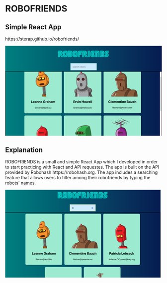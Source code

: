 <h1>ROBOFRIENDS</h1>
<h2>Simple React App</h2>
https://sterap.github.io/robofriends/

![alt text](src/Media/image_preview.png)

<h2>Explanation</h2>
ROBOFRIENDS is a small and simple React App which I developed in order to start practicing with React and API requestes. The app is built on the API provided by Robohash https://robohash.org. 
The app includes a searching feature that allows users to filter among their robofriends by typing the robots' names. 

![alt text](src/Media/website_preview.png)



